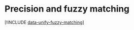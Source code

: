 # Precision and fuzzy matching

[!INCLUDE [data-unify-fuzzy-matching](./includes/data-unification-fuzzy-matching.md)]

